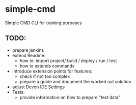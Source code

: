 # simple-cmd
Simple CMD CLI for training purposes

## TODO:
* prepare jenkins
* extend Readme:
    * how to: import project/ build / deploy / run / test
    * how to extends commands
* introduce extension points for features: 
    * check if not too complex
    * prepare a guide and document the worked out solution
* adjust Devon IDE Settings
* Tests:
    * provide information on how to prepare "test data"
